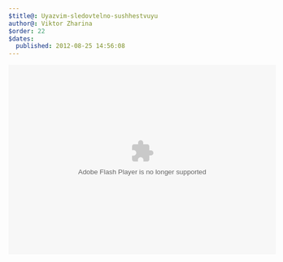 ```yaml
---
$title@: Uyazvim-sledovtelno-sushhestvuyu
author@: Viktor Zharina
$order: 22
$dates:
  published: 2012-08-25 14:56:08
---
```

<object width="526" height="374"><param name="movie" value="http://video.ted.com/assets/player/swf/EmbedPlayer.swf"></param><param name="allowFullScreen" value="true" /><param name="allowScriptAccess" value="always"/><param name="wmode" value="transparent"></param><param name="bgColor" value="#ffffff"></param><param name="flashvars" value="vu=http://video.ted.com/talk/stream/2010X/Blank/BreneBrown_2010X-320k.mp4&su=http://images.ted.com/images/ted/tedindex/embed-posters/BreneBrown-2010X.embed_thumbnail.jpg&vw=512&vh=288&ap=0&ti=1042&lang=ru&introDuration=15330&adDuration=4000&postAdDuration=830&adKeys=talk=brene_brown_on_vulnerability;year=2010;theme=how_the_mind_works;theme=what_makes_us_happy;event=TEDxHouston;tag=communication;tag=culture;tag=psychology;tag=self;tag=social+change;&preAdTag=tconf.ted/embed;tile=1;sz=512x288;" /><embed src="http://video.ted.com/assets/player/swf/EmbedPlayer.swf" pluginspace="http://www.macromedia.com/go/getflashplayer" type="application/x-shockwave-flash" wmode="transparent" bgColor="#ffffff" width="526" height="374" allowFullScreen="true" allowScriptAccess="always" flashvars="vu=http://video.ted.com/talk/stream/2010X/Blank/BreneBrown_2010X-320k.mp4&su=http://images.ted.com/images/ted/tedindex/embed-posters/BreneBrown-2010X.embed_thumbnail.jpg&vw=512&vh=288&ap=0&ti=1042&lang=en&introDuration=15330&adDuration=4000&postAdDuration=830&adKeys=talk=brene_brown_on_vulnerability;year=2010;theme=how_the_mind_works;theme=what_makes_us_happy;event=TEDxHouston;tag=communication;tag=culture;tag=psychology;tag=self;tag=social+change;&preAdTag=tconf.ted/embed;tile=1;sz=512x288;"></embed></object>